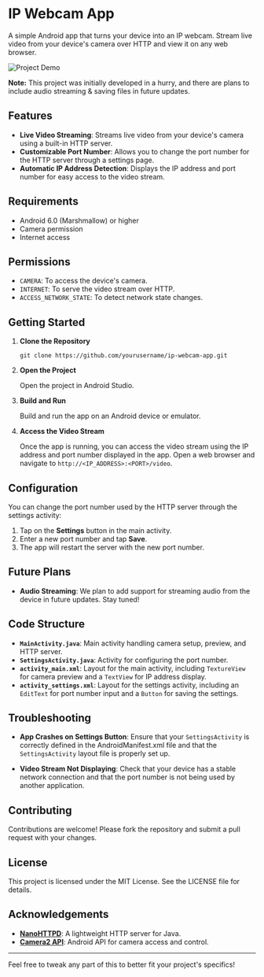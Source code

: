 # IP Webcam App

A simple Android app that turns your device into an IP webcam. Stream live video from your device's camera over HTTP and view it on any web browser.

![Project Demo](IPWebCamVideo.gif)

**Note:** This project was initially developed in a hurry, and there are plans to include audio streaming & saving files in future updates.

## Features

- **Live Video Streaming**: Streams live video from your device's camera using a built-in HTTP server.
- **Customizable Port Number**: Allows you to change the port number for the HTTP server through a settings page.
- **Automatic IP Address Detection**: Displays the IP address and port number for easy access to the video stream.

## Requirements

- Android 6.0 (Marshmallow) or higher
- Camera permission
- Internet access

## Permissions

- `CAMERA`: To access the device's camera.
- `INTERNET`: To serve the video stream over HTTP.
- `ACCESS_NETWORK_STATE`: To detect network state changes.

## Getting Started

1. **Clone the Repository**
    
    `git clone https://github.com/yourusername/ip-webcam-app.git`
    
2. **Open the Project**
    
    Open the project in Android Studio.
    
3. **Build and Run**
    
    Build and run the app on an Android device or emulator.
    
4. **Access the Video Stream**
    
    Once the app is running, you can access the video stream using the IP address and port number displayed in the app. Open a web browser and navigate to `http://<IP_ADDRESS>:<PORT>/video`.
    

## Configuration

You can change the port number used by the HTTP server through the settings activity:

1. Tap on the **Settings** button in the main activity.
2. Enter a new port number and tap **Save**.
3. The app will restart the server with the new port number.

## Future Plans

- **Audio Streaming**: We plan to add support for streaming audio from the device in future updates. Stay tuned!

## Code Structure

- **`MainActivity.java`**: Main activity handling camera setup, preview, and HTTP server.
- **`SettingsActivity.java`**: Activity for configuring the port number.
- **`activity_main.xml`**: Layout for the main activity, including `TextureView` for camera preview and a `TextView` for IP address display.
- **`activity_settings.xml`**: Layout for the settings activity, including an `EditText` for port number input and a `Button` for saving the settings.

## Troubleshooting

- **App Crashes on Settings Button**: Ensure that your `SettingsActivity` is correctly defined in the AndroidManifest.xml file and that the `SettingsActivity` layout file is properly set up.
    
- **Video Stream Not Displaying**: Check that your device has a stable network connection and that the port number is not being used by another application.
    

## Contributing

Contributions are welcome! Please fork the repository and submit a pull request with your changes.

## License

This project is licensed under the MIT License. See the LICENSE file for details.

## Acknowledgements

- **[NanoHTTPD](https://github.com/NanoHttpd/nanohttpd)**: A lightweight HTTP server for Java.
- **[Camera2 API](https://developer.android.com/reference/android/hardware/camera2/package-summary)**: Android API for camera access and control.

---

Feel free to tweak any part of this to better fit your project's specifics!
